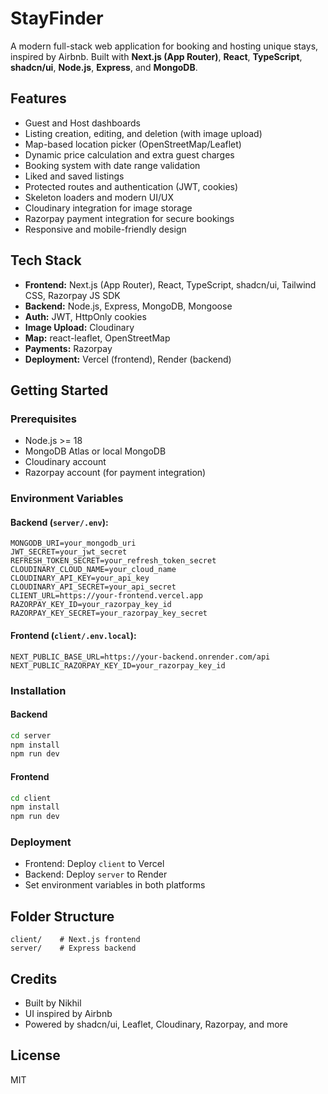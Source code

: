 # StayFinder

A modern full-stack web application for booking and hosting unique stays, inspired by Airbnb. Built with **Next.js (App Router)**, **React**, **TypeScript**, **shadcn/ui**, **Node.js**, **Express**, and **MongoDB**.

## Features

- Guest and Host dashboards
- Listing creation, editing, and deletion (with image upload)
- Map-based location picker (OpenStreetMap/Leaflet)
- Dynamic price calculation and extra guest charges
- Booking system with date range validation
- Liked and saved listings
- Protected routes and authentication (JWT, cookies)
- Skeleton loaders and modern UI/UX
- Cloudinary integration for image storage
- Razorpay payment integration for secure bookings
- Responsive and mobile-friendly design

## Tech Stack

- **Frontend:** Next.js (App Router), React, TypeScript, shadcn/ui, Tailwind CSS, Razorpay JS SDK
- **Backend:** Node.js, Express, MongoDB, Mongoose
- **Auth:** JWT, HttpOnly cookies
- **Image Upload:** Cloudinary
- **Map:** react-leaflet, OpenStreetMap
- **Payments:** Razorpay
- **Deployment:** Vercel (frontend), Render (backend)

## Getting Started

### Prerequisites

- Node.js >= 18
- MongoDB Atlas or local MongoDB
- Cloudinary account
- Razorpay account (for payment integration)

### Environment Variables

#### Backend (`server/.env`):

```
MONGODB_URI=your_mongodb_uri
JWT_SECRET=your_jwt_secret
REFRESH_TOKEN_SECRET=your_refresh_token_secret
CLOUDINARY_CLOUD_NAME=your_cloud_name
CLOUDINARY_API_KEY=your_api_key
CLOUDINARY_API_SECRET=your_api_secret
CLIENT_URL=https://your-frontend.vercel.app
RAZORPAY_KEY_ID=your_razorpay_key_id
RAZORPAY_KEY_SECRET=your_razorpay_key_secret
```

#### Frontend (`client/.env.local`):

```
NEXT_PUBLIC_BASE_URL=https://your-backend.onrender.com/api
NEXT_PUBLIC_RAZORPAY_KEY_ID=your_razorpay_key_id
```

### Installation

#### Backend

```bash
cd server
npm install
npm run dev
```

#### Frontend

```bash
cd client
npm install
npm run dev
```

### Deployment

- Frontend: Deploy `client` to Vercel
- Backend: Deploy `server` to Render
- Set environment variables in both platforms

## Folder Structure

```
client/    # Next.js frontend
server/    # Express backend
```

## Credits

- Built by Nikhil
- UI inspired by Airbnb
- Powered by shadcn/ui, Leaflet, Cloudinary, Razorpay, and more

## License

MIT

